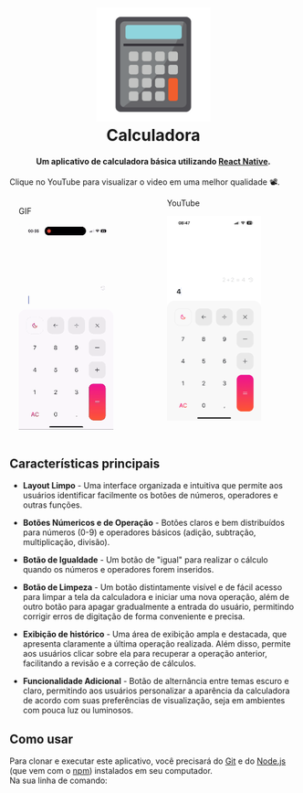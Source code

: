 
<h1 align="center">
  <br>
<img src="src/assets/icon-calculadora.png" alt="Markdownify" width="200">
  <br>
Calculadora
  <br>
</h1>

<h4 align="center">Um aplicativo de calculadora básica utilizando  <a href="https://reactnative.dev/docs/getting-started" target="_blank">React Native</a>.</h4>







<p>Clique no YouTube para visualizar o video em uma melhor qualidade 📽️.</p>


<div style="display: flex; gap: 16px; padding: 0px 16px; justify-content: space-around; width: 100%;">


<div style="width: 100%;">
<p style="margin-bottom: 2px">GIF</p>

![screenshot](src/assets/app-calculadora.gif)
</div>

<div style="width: 100%;">
<a href="https://youtube.com/shorts/giaztgArb2g?si=0F3dF1EJGt4g6jwT" style="margin-bottom: 2px; text-decoration: none;
    color: inherit;" >YouTube</a>

[<img src="src/assets/cover-app.PNG" width="165">](https://youtube.com/shorts/giaztgArb2g?si=0F3dF1EJGt4g6jwT "Assistir ao video")
</div>
</div>

## Características principais

* **Layout Limpo** - Uma interface organizada e intuitiva que permite aos usuários identificar facilmente os botões de números, operadores e outras funções.

* **Botões Númericos e de Operação** - Botões claros e bem distribuídos para números (0-9) e operadores básicos (adição, subtração, multiplicação, divisão).

* **Botão de Igualdade** - Um botão de "igual" para realizar o cálculo quando os números e operadores forem inseridos.

* **Botão de Limpeza** - Um botão distintamente visível e de fácil acesso para limpar a tela da calculadora e iniciar uma nova operação, além de outro botão para apagar gradualmente a entrada do usuário, permitindo corrigir erros de digitação de forma conveniente e precisa.

* **Exibição de histórico** - Uma área de exibição ampla e destacada, que apresenta claramente a última operação realizada. Além disso, permite aos usuários clicar sobre ela para recuperar a operação anterior, facilitando a revisão e a correção de cálculos.

* **Funcionalidade Adicional** - Botão de alternância entre temas escuro e claro, permitindo aos usuários personalizar a aparência da calculadora de acordo com suas preferências de visualização, seja em ambientes com pouca luz ou luminosos.

## Como usar

Para clonar e executar este aplicativo, você precisará do [Git](https://git-scm.com) e do [Node.js](https://nodejs.org/en/download/) (que vem com o [npm](http://npmjs.com)) instalados em seu computador. 
<br>
Na sua linha de comando: